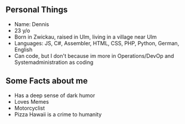 ## Personal Things

* Name: Dennis
* 23 y/o
* Born in Zwickau, raised in Ulm, living in a village near Ulm
* Languages: JS, C#, Assembler, HTML, CSS, PHP, Python, German, English
* Can code, but I don't because im more in Operations/DevOp and Systemadministration as coding

## Some Facts about me

* Has a deep sense of dark humor
* Loves Memes
* Motorcyclist
* Pizza Hawaii is a crime to humanity
